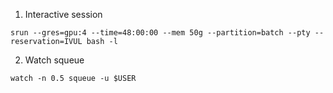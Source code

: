 1. Interactive session
```shell
srun --gres=gpu:4 --time=48:00:00 --mem 50g --partition=batch --pty --reservation=IVUL bash -l
```
2. Watch squeue
```shell
watch -n 0.5 squeue -u $USER
```
